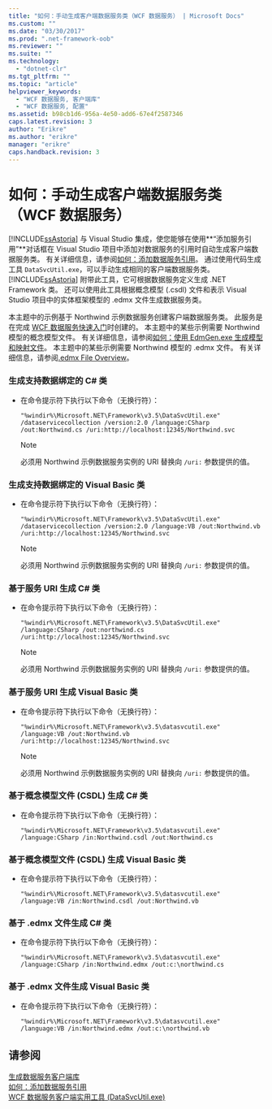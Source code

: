```yaml
---
title: "如何：手动生成客户端数据服务类（WCF 数据服务） | Microsoft Docs"
ms.custom: ""
ms.date: "03/30/2017"
ms.prod: ".net-framework-oob"
ms.reviewer: ""
ms.suite: ""
ms.technology: 
  - "dotnet-clr"
ms.tgt_pltfrm: ""
ms.topic: "article"
helpviewer_keywords: 
  - "WCF 数据服务, 客户端库"
  - "WCF 数据服务, 配置"
ms.assetid: b98cb1d6-956a-4e50-add6-67e4f2587346
caps.latest.revision: 3
author: "Erikre"
ms.author: "erikre"
manager: "erikre"
caps.handback.revision: 3
---
```

# 如何：手动生成客户端数据服务类（WCF 数据服务）
[!INCLUDE[ssAstoria](../../../../includes/ssastoria-md.md)] 与 Visual Studio 集成，使您能够在使用**“添加服务引用”**对话框在 Visual Studio 项目中添加对数据服务的引用时自动生成客户端数据服务类。  有关详细信息，请参阅[如何：添加数据服务引用](../../../../docs/framework/data/wcf/how-to-add-a-data-service-reference-wcf-data-services.md)。  通过使用代码生成工具 `DataSvcUtil.exe`，可以手动生成相同的客户端数据服务类。[!INCLUDE[ssAstoria](../../../../includes/ssastoria-md.md)] 附带此工具，它可根据数据服务定义生成 .NET Framework 类。  还可以使用此工具根据概念模型 \(.csdl\) 文件和表示 Visual Studio 项目中的实体框架模型的 .edmx 文件生成数据服务类。  
  
 本主题中的示例基于 Northwind 示例数据服务创建客户端数据服务类。  此服务是在完成 [WCF 数据服务快速入门](../../../../docs/framework/data/wcf/quickstart-wcf-data-services.md)时创建的。  本主题中的某些示例需要 Northwind 模型的概念模型文件。  有关详细信息，请参阅[如何：使用 EdmGen.exe 生成模型和映射文件](../../../../docs/framework/data/adonet/ef/how-to-use-edmgen-exe-to-generate-the-model-and-mapping-files.md)。  本主题中的某些示例需要 Northwind 模型的 .edmx 文件。  有关详细信息，请参阅[.edmx File Overview](http://msdn.microsoft.com/zh-cn/f4c8e7ce-1db6-417e-9759-15f8b55155d4)。  
  
### 生成支持数据绑定的 C\# 类  
  
-   在命令提示符下执行以下命令（无换行符）：  
  
    ```  
    "%windir%\Microsoft.NET\Framework\v3.5\DataSvcUtil.exe" /dataservicecollection /version:2.0 /language:CSharp /out:Northwind.cs /uri:http://localhost:12345/Northwind.svc  
    ```  
  
    > [!NOTE]
    >  必须用 Northwind 示例数据服务实例的 URI 替换向 `/uri:` 参数提供的值。  
  
### 生成支持数据绑定的 Visual Basic 类  
  
-   在命令提示符下执行以下命令（无换行符）：  
  
    ```  
    "%windir%\Microsoft.NET\Framework\v3.5\DataSvcUtil.exe" /dataservicecollection /version:2.0 /language:VB /out:Northwind.vb /uri:http://localhost:12345/Northwind.svc  
    ```  
  
    > [!NOTE]
    >  必须用 Northwind 示例数据服务实例的 URI 替换向 `/uri:` 参数提供的值。  
  
### 基于服务 URI 生成 C\# 类  
  
-   在命令提示符下执行以下命令（无换行符）：  
  
    ```  
    "%windir%\Microsoft.NET\Framework\v3.5\DataSvcUtil.exe" /language:CSharp /out:northwind.cs /uri:http://localhost:12345/Northwind.svc  
    ```  
  
    > [!NOTE]
    >  必须用 Northwind 示例数据服务实例的 URI 替换向 `/uri:` 参数提供的值。  
  
### 基于服务 URI 生成 Visual Basic 类  
  
-   在命令提示符下执行以下命令（无换行符）：  
  
    ```  
    "%windir%\Microsoft.NET\Framework\v3.5\datasvcutil.exe" /language:VB /out:Northwind.vb /uri:http://localhost:12345/Northwind.svc  
    ```  
  
    > [!NOTE]
    >  必须用 Northwind 示例数据服务实例的 URI 替换向 `/uri:` 参数提供的值。  
  
### 基于概念模型文件 \(CSDL\) 生成 C\# 类  
  
-   在命令提示符下执行以下命令（无换行符）：  
  
    ```  
    "%windir%\Microsoft.NET\Framework\v3.5\datasvcutil.exe" /language:CSharp /in:Northwind.csdl /out:Northwind.cs  
    ```  
  
### 基于概念模型文件 \(CSDL\) 生成 Visual Basic 类  
  
-   在命令提示符下执行以下命令（无换行符）：  
  
    ```  
    "%windir%\Microsoft.NET\Framework\v3.5\datasvcutil.exe" /language:VB /in:Northwind.csdl /out:Northwind.vb  
    ```  
  
### 基于 .edmx 文件生成 C\# 类  
  
-   在命令提示符下执行以下命令（无换行符）：  
  
    ```  
    "%windir%\Microsoft.NET\Framework\v3.5\datasvcutil.exe" /language:CSharp /in:Northwind.edmx /out:c:\northwind.cs   
    ```  
  
### 基于 .edmx 文件生成 Visual Basic 类  
  
-   在命令提示符下执行以下命令（无换行符）：  
  
    ```  
    "%windir%\Microsoft.NET\Framework\v3.5\datasvcutil.exe" /language:VB /in:Northwind.edmx /out:c:\northwind.vb   
    ```  
  
## 请参阅  
 [生成数据服务客户端库](../../../../docs/framework/data/wcf/generating-the-data-service-client-library-wcf-data-services.md)   
 [如何：添加数据服务引用](../../../../docs/framework/data/wcf/how-to-add-a-data-service-reference-wcf-data-services.md)   
 [WCF 数据服务客户端实用工具 \(DataSvcUtil.exe\)](../../../../docs/framework/data/wcf/wcf-data-service-client-utility-datasvcutil-exe.md)